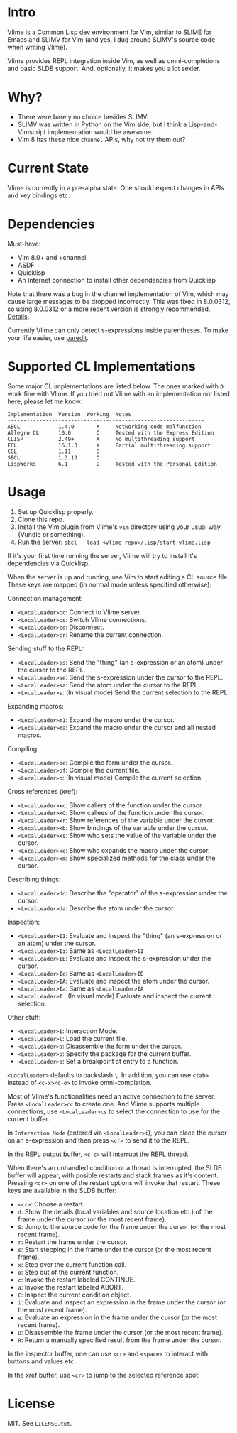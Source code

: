 Intro
=====

Vlime is a Common Lisp dev environment for Vim, similar to SLIME for Emacs and
SLIMV for Vim (and yes, I dug around SLIMV's source code when writing Vlime).

Vlime provides REPL integration inside Vim, as well as omni-completions and
basic SLDB support. And, optionally, it makes you a lot sexier.

Why?
====

* There were barely no choice besides SLIMV.
* SLIMV was written in Python on the Vim side, but I think a Lisp-and-Vimscript
  implementation would be awesome.
* Vim 8 has these nice `channel` APIs, why not try them out?

Current State
=============

Vlime is currently in a pre-alpha state. One should expect changes in APIs and
key bindings etc.

Dependencies
============

Must-have:

* Vim 8.0+ and +channel
* ASDF
* Quicklisp
* An Internet connection to install other dependencies from Quicklisp

Note that there was a bug in the channel implementation of Vim, which may
cause large messages to be dropped incorrectly. This was fixed in 8.0.0312,
so using 8.0.0312 or a more recent version is strongly recommended.
[Details](https://groups.google.com/d/topic/vim_dev/Rl0X_R5pjxk/discussion).

Currently Vlime can only detect s-expressions inside parentheses. To make your
life easier, use [paredit](https://github.com/kovisoft/paredit).

Supported CL Implementations
============================

Some major CL implementations are listed below. The ones marked with `O` work
fine with Vlime. If you tried out Vlime with an implementation not listed
here, please let me know.

```
Implementation  Version  Working  Notes
--------------------------------------------------------------
ABCL            1.4.0       X     Networking code malfunction
Allegro CL      10.0        O     Tested with the Express Edition
CLISP           2.49+       X     No multithreading support
ECL             16.1.3      X     Partial multithreading support
CCL             1.11        O
SBCL            1.3.13      O
LispWorks       6.1         O     Tested with the Personal Edition
```

Usage
=====

1. Set up Quicklisp properly.
2. Clone this repo.
3. Install the Vim plugin from Vlime's `vim` directory using your usual way
   (Vundle or something).
4. Run the server: `sbcl --load <vlime repo>/lisp/start-vlime.lisp`

If it's your first time running the server, Vlime will try to install it's
dependencies via Quicklisp.

When the server is up and running, use Vim to start editing a CL source file.
These keys are mapped (in normal mode unless specified otherwise):

Connection management:

* `<LocalLeader>cc`: Connect to Vlime server.
* `<LocalLeader>cs`: Switch Vlime connections.
* `<LocalLeader>cd`: Disconnect.
* `<LocalLeader>cr`: Rename the current connection.

Sending stuff to the REPL:

* `<LocalLeader>ss`: Send the "thing" (an s-expression or an atom) under the cursor to the REPL.
* `<LocalLeader>se`: Send the s-expression under the cursor to the REPL.
* `<LocalLeader>sa`: Send the atom under the cursor to the REPL.
* `<LocalLeader>s`: (In visual mode) Send the current selection to the REPL.

Expanding macros:

* `<LocalLeader>m1`: Expand the macro under the cursor.
* `<LocalLeader>ma`: Expand the macro under the cursor and all nested macros.

Compiling:

* `<LocalLeader>oe`: Compile the form under the cursor.
* `<LocalLeader>of`: Compile the current file.
* `<LocalLeader>o`: (In visual mode) Compile the current selection.

Cross references (xref):

* `<LocalLeader>xc`: Show callers of the function under the cursor.
* `<LocalLeader>xC`: Show callees of the function under the cursor.
* `<LocalLeader>xr`: Show references of the variable under the cursor.
* `<LocalLeader>xb`: Show bindings of the variable under the cursor.
* `<LocalLeader>xs`: Show who sets the value of the variable under the cursor.
* `<LocalLeader>xe`: Show who expands the macro under the cursor.
* `<LocalLeader>xm`: Show specialized methods for the class under the cursor.

Describing things:

* `<LocalLeader>do`: Describe the "operator" of the s-expression under the cursor.
* `<LocalLeader>da`: Describe the atom under the cursor.

Inspection:

* `<LocalLeader>II`: Evaluate and inspect the "thing" (an s-expression or an atom) under the cursor.
* `<LocalLeader>Ii`: Same as `<LocalLeader>II`
* `<LocalLeader>IE`: Evaluate and inspect the s-expression under the cursor.
* `<LocalLeader>Ie`: Same as `<LocalLeader>IE`
* `<LocalLeader>IA`: Evaluate and inspect the atom under the cursor.
* `<LocalLeader>Ia`: Same as `<LocalLeader>IA`
* `<LocalLeader>I` : (In visual mode) Evaluate and inspect the current selection.

Other stuff:

* `<LocalLeader>i`: Interaction Mode.
* `<LocalLeader>l`: Load the current file.
* `<LocalLeader>a`: Disassemble the form under the cursor.
* `<LocalLeader>p`: Specify the package for the current buffer.
* `<LocalLeader>b`: Set a breakpoint at entry to a function.

`<LocalLeader>` defaults to backslash `\`. In addition, you can use `<tab>`
instead of `<c-x><c-o>` to invoke omni-completion.

Most of Vlime's functionalities need an active connection to the server. Press
`<LocalLeader>cc` to create one. And Vlime supports multiple connections, use
`<LocalLeader>cs` to select the connection to use for the current buffer.

In `Interaction Mode` (entered via `<LocalLeader>i`), you can place the cursor
on an s-expression and then press `<cr>` to send it to the REPL.

In the REPL output buffer, `<c-c>` will interrupt the REPL thread.

When there's an unhandled condition or a thread is interrupted, the SLDB
buffer will appear, with posible restarts and stack frames as it's content.
Pressing `<cr>` on one of the restart options will invoke that restart. These
keys are available in the SLDB buffer:

* `<cr>`: Choose a restart.
* `d`: Show the details (local variables and source location etc.) of the
       frame under the cursor (or the most recent frame).
* `S`: Jump to the source code for the frame under the cursor (or the most recent frame).
* `r`: Restart the frame under the cursor.
* `s`: Start stepping in the frame under the cursor (or the most recent frame).
* `x`: Step over the current function call.
* `o`: Step out of the current function.
* `c`: Invoke the restart labeled CONTINUE.
* `a`: Invoke the restart labeled ABORT.
* `C`: Inspect the current condition object.
* `i`: Evaluate and inspect an expression in the frame under the cursor (or
       the most recent frame).
* `e`: Evaluate an expression in the frame under the cursor (or the most
       recent frame).
* `D`: Disassemble the frame under the cursor (or the most recent frame).
* `R`: Return a manually specified result from the frame under the cursor.

In the inspector buffer, one can use `<cr>` and `<space>` to interact with
buttons and values etc.

In the xref buffer, use `<cr>` to jump to the selected reference spot.

License
=======

MIT. See `LICENSE.txt`.
